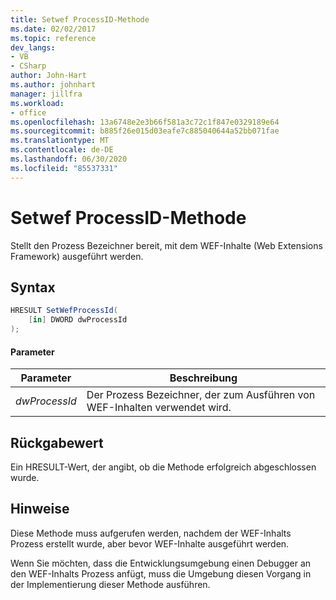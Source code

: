 ```yaml
---
title: Setwef ProcessID-Methode
ms.date: 02/02/2017
ms.topic: reference
dev_langs:
- VB
- CSharp
author: John-Hart
ms.author: johnhart
manager: jillfra
ms.workload:
- office
ms.openlocfilehash: 13a6748e2e3b66f581a3c72c1f847e0329189e64
ms.sourcegitcommit: b885f26e015d03eafe7c885040644a52bb071fae
ms.translationtype: MT
ms.contentlocale: de-DE
ms.lasthandoff: 06/30/2020
ms.locfileid: "85537331"
---
```

# <a name="setwefprocessid-method"></a>Setwef ProcessID-Methode
  Stellt den Prozess Bezeichner bereit, mit dem WEF-Inhalte (Web Extensions Framework) ausgeführt werden.

## <a name="syntax"></a>Syntax

```csharp
HRESULT SetWefProcessId(
    [in] DWORD dwProcessId
);
```

#### <a name="parameters"></a>Parameter

|Parameter|Beschreibung|
|---------------|-----------------|
|*dwProcessId*|Der Prozess Bezeichner, der zum Ausführen von WEF-Inhalten verwendet wird.|

## <a name="return-value"></a>Rückgabewert
 Ein HRESULT-Wert, der angibt, ob die Methode erfolgreich abgeschlossen wurde.

## <a name="remarks"></a>Hinweise
 Diese Methode muss aufgerufen werden, nachdem der WEF-Inhalts Prozess erstellt wurde, aber bevor WEF-Inhalte ausgeführt werden.

 Wenn Sie möchten, dass die Entwicklungsumgebung einen Debugger an den WEF-Inhalts Prozess anfügt, muss die Umgebung diesen Vorgang in der Implementierung dieser Methode ausführen.

